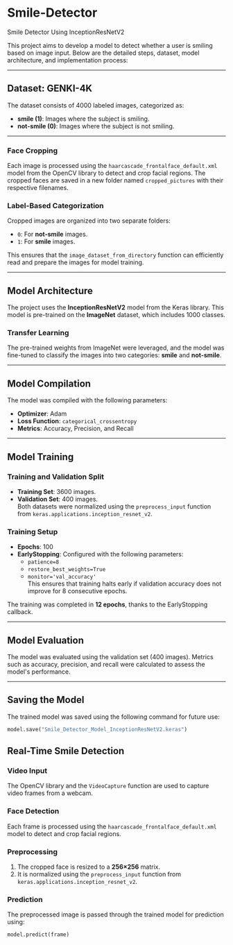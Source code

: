 # Smile-Detector
Smile Detector Using InceptionResNetV2

This project aims to develop a model to detect whether a user is smiling based on image input. Below are the detailed steps, dataset, model architecture, and implementation process:

---
## Dataset: GENKI-4K

The dataset consists of 4000 labeled images, categorized as:
- **smile (1)**: Images where the subject is smiling.
- **not-smile (0)**: Images where the subject is not smiling.

---
### Face Cropping
Each image is processed using the `haarcascade_frontalface_default.xml` model from the OpenCV library to detect and crop facial regions. The cropped faces are saved in a new folder named `cropped_pictures` with their respective filenames.

### Label-Based Categorization
Cropped images are organized into two separate folders:
- `0`: For **not-smile** images.
- `1`: For **smile** images.  

This ensures that the `image_dataset_from_directory` function can efficiently read and prepare the images for model training.

---

## Model Architecture

The project uses the **InceptionResNetV2** model from the Keras library. This model is pre-trained on the **ImageNet** dataset, which includes 1000 classes.

### Transfer Learning
The pre-trained weights from ImageNet were leveraged, and the model was fine-tuned to classify the images into two categories: **smile** and **not-smile**.

---

## Model Compilation

The model was compiled with the following parameters:
- **Optimizer**: Adam
- **Loss Function**: `categorical_crossentropy`
- **Metrics**: Accuracy, Precision, and Recall

---

## Model Training

### Training and Validation Split
- **Training Set**: 3600 images.
- **Validation Set**: 400 images.  
Both datasets were normalized using the `preprocess_input` function from `keras.applications.inception_resnet_v2`.

### Training Setup
- **Epochs**: 100
- **EarlyStopping**: Configured with the following parameters:
  - `patience=8`
  - `restore_best_weights=True`
  - `monitor='val_accuracy'`  
This ensures that training halts early if validation accuracy does not improve for 8 consecutive epochs.  

The training was completed in **12 epochs**, thanks to the EarlyStopping callback.

---

## Model Evaluation

The model was evaluated using the validation set (400 images). Metrics such as accuracy, precision, and recall were calculated to assess the model's performance.

---

## Saving the Model

The trained model was saved using the following command for future use:
```python
model.save("Smile_Detector_Model_InceptionResNetV2.keras")
```

## Real-Time Smile Detection

### Video Input
The OpenCV library and the `VideoCapture` function are used to capture video frames from a webcam.

### Face Detection
Each frame is processed using the `haarcascade_frontalface_default.xml` model to detect and crop facial regions.

### Preprocessing
1. The cropped face is resized to a **256×256** matrix.
2. It is normalized using the `preprocess_input` function from `keras.applications.inception_resnet_v2`.

### Prediction
The preprocessed image is passed through the trained model for prediction using:
```python
model.predict(frame)
```
